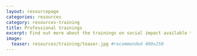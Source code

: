 ```yaml
---
layout: resourcepage
categories: resources
category: resources-training
title: Professional trainings
excerpt: Find out more about the trainings on social impact available to professionals in Asia.
image:
  teaser: resources/training/teaser.jpg #recommended 400x250
---
```

